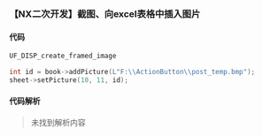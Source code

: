 ### 【NX二次开发】截图、向excel表格中插入图片

#### 代码

```cpp
UF_DISP_create_framed_image
```

```cpp
int id = book->addPicture(L"F:\\ActionButton\\post_temp.bmp");
sheet->setPicture(10, 11, id);
```

#### 代码解析
> 未找到解析内容

